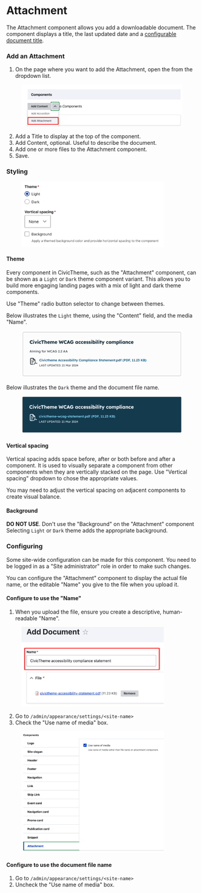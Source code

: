 # Attachment

The Attachment component allows you add a downloadable document. The component displays a title, the last updated date and a [configurable document title](attachment.md#configuring).

### Add an Attachment

1. On the page where you want to add the Attachment, open the from the dropdown list.

<figure><img src="../../.gitbook/assets/attachment-1.png" alt=""><figcaption></figcaption></figure>

2. Add a Title to display at the top of the component.
3. Add Content, optional. Useful to describe the document.
4. Add one or more files to the Attachment component.
5. Save.

### Styling

<div align="left">

<figure><img src="../../.gitbook/assets/styling.png" alt="" width="375"><figcaption></figcaption></figure>

</div>

#### Theme

Every component in CivicTheme, such as the "Attachment" component, can be shown as a `Light` or `Dark` theme component variant. This allows you to build more engaging landing pages with a mix of light and dark theme components.&#x20;

Use "Theme" radio button selector to change between themes.

Below illustrates the `Light` theme, using the "Content" field, and the media "Name".

<figure><img src="../../.gitbook/assets/attachment-light-content.png" alt=""><figcaption></figcaption></figure>

Below illustrates the `Dark` theme and the document file name.

<figure><img src="../../.gitbook/assets/attachment-dark-no-content.png" alt=""><figcaption></figcaption></figure>

#### Vertical spacing

Vertical spacing adds space before, after or both before and after a component. It is used to visually separate a component from other components when they are vertically stacked on the page. Use "Vertical spacing" dropdown to chose the appropriate values.&#x20;

You may need to adjust the vertical spacing on adjacent components to create visual balance.

#### Background

**DO NOT USE**. Don't use the "Background" on the "Attachment" component Selecting `Light` or `Dark` theme adds the appropriate background.

### Configuring

Some site-wide configuration can be made for this component. You need to be logged in as a "Site administrator" role in order to make such changes.

You can configure the "Attachment" component to display the actual file name, or the editable "Name" you give to the file when you upload it.  &#x20;

#### Configure to use the "Name"

1. When you upload the file, ensure you create a descriptive, human-readable "Name".

<div align="left">

<figure><img src="../../.gitbook/assets/media-name.png" alt="" width="375"><figcaption></figcaption></figure>

</div>

2. Go to `/admin/appearance/settings/<site-name>`
3. Check the "Use name of media" box.&#x20;

<div align="left">

<figure><img src="../../.gitbook/assets/attachment-configure.png" alt="" width="375"><figcaption></figcaption></figure>

</div>

#### Configure to use the document file name

1. Go to `/admin/appearance/settings/<site-name>`
2. Uncheck the "Use name of media" box.&#x20;
